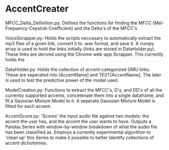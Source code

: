 # AccentCreater

MFCC_Delta_Definition.py: Defines the functions for finding the MFCC (Mel-Frequency-Cepstral-Coefficient) and the Delta's of the MFCC's

VoiceScrapper.py: Holds the scripts neccesary to automatically extract the mp3 files of a given link, convert it to .wav format, and save it. A numpy array is used to hold the links initially (links are stored in DataHolder.py). These links are derived using the Chrome web-app Scrapper. This currently holds the 

DataHolder.py: Holds the collection of accent-categorized GMU links. These are seperated into [AccentName] and TEST[AccentName]. The later is used to test the predictive power of the model used. 

ModelCreation.py: Functions to extract the MFCC's, D's, and DD's of all the currently supported accents, concetenate them into a single dataframe, and fit a Gaussian Mixture Model to it. A seperate Gaussian Mixture Model is fitted for each accent. 

AccentScore.py: 'Scores' the input audio file against two models: the accent the user has, and the accent the user wants to have. Outputs a Pandas Series with window-by-window breakdown of what the audio file has been classified as. Employs a currently experimental algorithim to 'clean up' this Series to make it possible to better identify collections of accent dichotomies. 
